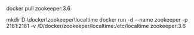 docker pull zookeeper:3.6


mkdir D:\docker\zookeeper\localtime
docker run -d --name zookeeper -p 2181:2181 -v /D/docker/zookeeper/localtime:/etc/localtime zookeeper:3.6